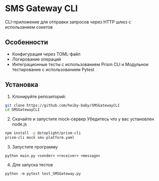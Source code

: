 # SMS Gateway CLI

CLI-приложение для отправки запросов через HTTP шлюз c использанием сокетов

## Особенности

- Конфигурация через TOML-файл
- Логирование операций
- Интеграционные тесты с использованием Prism CLI и Модульное тестирование с использованием Pytest

## Установка

1. Клонируйте репозиторий:
```bash
git clone https://github.com/heiby-baby/SMSGatewayCLI
cd SMSGatewayCLI
```

2. Скачайте и запустите mock-сервер
Убедитесь что у вас установлен node.js
```bash
npm install -g @stoplight/prism-cli
prism-cli mock sms-platform.yaml
```

3. Запустите программу
```
python main.py <sender> <receiver> <message>
```

4. Для запуска тестов
```
python -m pytest test_SMSGateway.py
```
   
   
